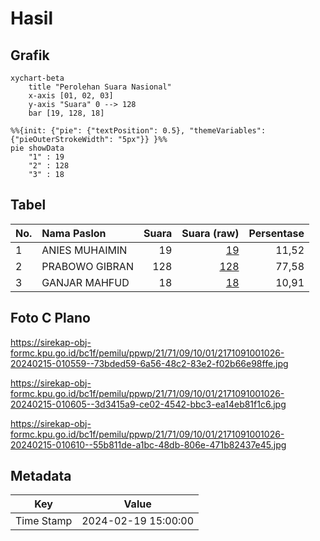 # Hasil

## Grafik

```mermaid
xychart-beta
    title "Perolehan Suara Nasional"
    x-axis [01, 02, 03]
    y-axis "Suara" 0 --> 128
    bar [19, 128, 18]
```

```mermaid
%%{init: {"pie": {"textPosition": 0.5}, "themeVariables": {"pieOuterStrokeWidth": "5px"}} }%%
pie showData
    "1" : 19
    "2" : 128
    "3" : 18
```

## Tabel

| No. | Nama Paslon    | Suara | Suara (raw) | Persentase |
|:--- |:-------------- | -----:| -----------:| ----------:|
| 1   | ANIES MUHAIMIN | 19    | [19][p-1]   | 11,52      |
| 2   | PRABOWO GIBRAN | 128   | [128][p-2]  | 77,58      |
| 3   | GANJAR MAHFUD  | 18    | [18][p-3]   | 10,91      |


[p-1]: https://github.com/gigit-pemilu/pemilu-2024/blob/main/pilpres/hitung-suara/sub/21-kepulauan-riau/sub/71-kota-batam/sub/09-bengkong/sub/1001-bengkong-indah/sub/026-tps/sub/paslon-1.txt
[p-2]: https://github.com/gigit-pemilu/pemilu-2024/blob/main/pilpres/hitung-suara/sub/21-kepulauan-riau/sub/71-kota-batam/sub/09-bengkong/sub/1001-bengkong-indah/sub/026-tps/sub/paslon-2.txt
[p-3]: https://github.com/gigit-pemilu/pemilu-2024/blob/main/pilpres/hitung-suara/sub/21-kepulauan-riau/sub/71-kota-batam/sub/09-bengkong/sub/1001-bengkong-indah/sub/026-tps/sub/paslon-3.txt

## Foto C Plano

https://sirekap-obj-formc.kpu.go.id/bc1f/pemilu/ppwp/21/71/09/10/01/2171091001026-20240215-010559--73bded59-6a56-48c2-83e2-f02b66e98ffe.jpg

https://sirekap-obj-formc.kpu.go.id/bc1f/pemilu/ppwp/21/71/09/10/01/2171091001026-20240215-010605--3d3415a9-ce02-4542-bbc3-ea14eb81f1c6.jpg

https://sirekap-obj-formc.kpu.go.id/bc1f/pemilu/ppwp/21/71/09/10/01/2171091001026-20240215-010610--55b811de-a1bc-48db-806e-471b82437e45.jpg


## Metadata

| Key        | Value               |
| ---------- | ------------------- |
| Time Stamp | 2024-02-19 15:00:00 |



